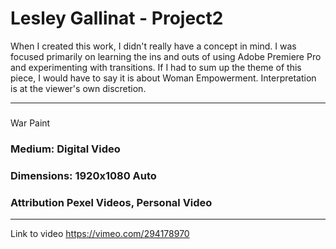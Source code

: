 # Lesley Gallinat - Project2

When I created this work, I didn't really have a concept in mind. I was focused primarily on learning the ins and outs of using 
Adobe Premiere Pro and experimenting with transitions. If I had to sum up the theme of this piece, I would have to say it is about Woman
Empowerment. Interpretation is at the viewer's own discretion.
***

### 
War Paint <br>
### Medium: Digital Video <br>
### Dimensions: 1920x1080 Auto <br>
### Attribution Pexel Videos, Personal Video <br>

***

Link to video https://vimeo.com/294178970
